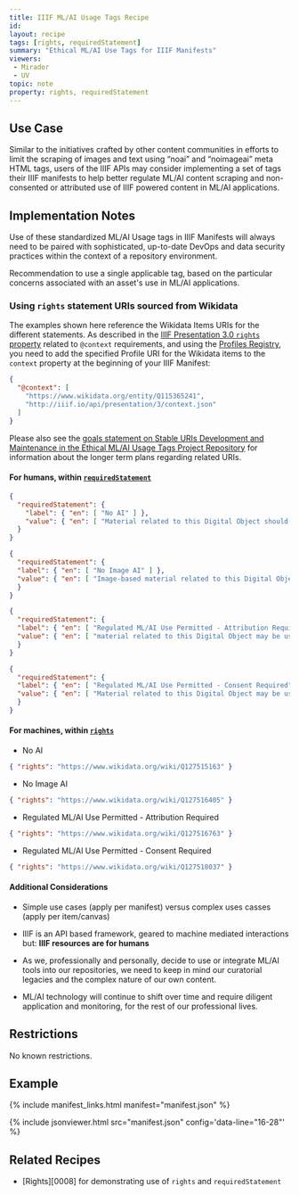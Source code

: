 ```yaml
---
title: IIIF ML/AI Usage Tags Recipe
id: 
layout: recipe
tags: [rights, requiredStatement]
summary: "Ethical ML/AI Use Tags for IIIF Manifests"
viewers:
 - Mirador
 - UV
topic: note
property: rights, requiredStatement   
---
```


## Use Case

Similar to the initiatives crafted by other content communities in efforts to limit the scraping of images and text using “noai” and “noimageai” meta HTML tags, users of the IIIF APIs may consider implementing a set of tags their IIIF manifests to help better regulate ML/AI content scraping and non-consented or attributed use of IIIF powered content in ML/AI applications.

## Implementation Notes

Use of these standardized ML/AI Usage tags in IIIF Manifests will always need to be paired with sophisticated, up-to-date DevOps and data security practices within the context of a repository environment.

Recommendation to use a single applicable tag, based on the particular concerns associated with an asset's use in ML/AI applications.

### Using `rights` statement URIs sourced from Wikidata

The examples shown here reference the Wikidata Items URIs for the different statements. As described in the [IIIF Presentation 3.0 `rights` property](https://iiif.io/api/presentation/3.0/#rights) related to  `@context` requirements, and using the [Profiles Registry](https://iiif.io/api/registry/profiles/), you need to add the specified Profile URI for the Wikidata items to the `context` property at the beginning of your IIIF Manifest:

```JSON
{
  "@context": [
    "https://www.wikidata.org/entity/Q115365241",
    "http://iiif.io/api/presentation/3/context.json"
  ]
}
```

Please also see the [goals statement on Stable URIs Development and Maintenance in the Ethical ML/AI Usage Tags Project Repository](https://github.com/alliomeria/ethical_ml_usage_tags/blob/main/README.md#stable-uris-development-and-maintenance) for information about the longer term plans regarding related URIs. 

#### For humans, within [`requiredStatement`](https://iiif.io/api/presentation/3.0/#requiredstatement)

```JSON 
{
  "requiredStatement": {
    "label": { "en": [ "No AI" ] },
    "value": { "en": [ "Material related to this Digital Object should not be used for AI or ML training datasets." ] }
  }
}
```
```JSON
{
  "requiredStatement": {
  "label": { "en": [ "No Image AI" ] },
  "value": { "en": [ "Image-based material related to this Digital Object should not be used for AI or ML training datasets." ] }
  }
}
```
```JSON
{
  "requiredStatement": {
  "label": { "en": [ "Regulated ML/AI Use Permitted - Attribution Required" ] },
  "value": { "en": [ "material related to this Digital Object may be used for AI or ML training datasets, as long as Standard Attribution of source Digital Object Title and URL is maintained and referenced publicly for the ML/AI dataset." ] }
  }
}
```
```JSON
{
  "requiredStatement": {
  "label": { "en": [ "Regulated ML/AI Use Permitted - Consent Required" ] },
  "value": { "en": [ "Material related to this Digital Object may be used for AI or ML training datasets, if Prior Written Consent is obtained from the Source Holding Institution and Standard Attribution is maintained and referenced publicly." ] }
  }
}
```

#### For machines, within [`rights`](https://iiif.io/api/presentation/3.0/#rights)

* No AI
```JSON
{ "rights": "https://www.wikidata.org/wiki/Q127515163" }

```

* No Image AI
```JSON
{ "rights": "https://www.wikidata.org/wiki/Q127516405" }

```

* Regulated ML/AI Use Permitted - Attribution Required
```JSON
{ "rights": "https://www.wikidata.org/wiki/Q127516763" }

```

* Regulated ML/AI Use Permitted - Consent Required
```JSON
{ "rights": "https://www.wikidata.org/wiki/Q127518037" }

```

#### Additional Considerations

* Simple use cases (apply per manifest) versus complex uses casses (apply per item/canvas)

* IIIF is an API based framework, geared to machine mediated interactions but: **IIIF resources are for humans** 

* As we, professionally and personally, decide to use or integrate ML/AI tools into our repositories, we need to keep in mind our curatorial legacies and the complex nature of our own content.

* ML/AI technology will continue to shift over time and require diligent application and monitoring, for the rest of our professional lives.

## Restrictions

No known restrictions.

## Example

{% include manifest_links.html manifest="manifest.json" %}

{% include jsonviewer.html src="manifest.json" config='data-line="16-28"' %}

## Related Recipes

* [Rights][0008] for demonstrating use of `rights` and `requiredStatement`
